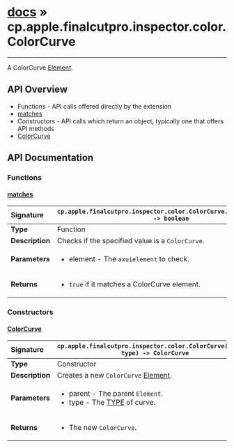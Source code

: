 # [docs](index.md) » cp.apple.finalcutpro.inspector.color.ColorCurve
---

A ColorCurve [Element](cp.ui.Element.md).

## API Overview
* Functions - API calls offered directly by the extension
 * [matches](#matches)
* Constructors - API calls which return an object, typically one that offers API methods
 * [ColorCurve](#colorcurve)

## API Documentation

### Functions

#### [matches](#matches)
| <span style="float: left;">**Signature**</span> | <span style="float: left;">`cp.apple.finalcutpro.inspector.color.ColorCurve.matches(element) -> boolean` </span>                                                          |
| -----------------------------------------------------|---------------------------------------------------------------------------------------------------------|
| **Type**                                             | Function |
| **Description**                                      | Checks if the specified value is a `ColorCurve`. |
| **Parameters**                                       | <ul><li>element       - The <code>axuielement</code> to check.</li></ul> |
| **Returns**                                          | <ul><li><code>true</code> if it matches a ColorCurve element.</li></ul> |

### Constructors

#### [ColorCurve](#colorcurve)
| <span style="float: left;">**Signature**</span> | <span style="float: left;">`cp.apple.finalcutpro.inspector.color.ColorCurve(parent, type) -> ColorCurve` </span>                                                          |
| -----------------------------------------------------|---------------------------------------------------------------------------------------------------------|
| **Type**                                             | Constructor |
| **Description**                                      | Creates a new `ColorCurve` [Element](cp.ui.Element.md). |
| **Parameters**                                       | <ul><li>parent    - The parent <code>Element</code>.</li><li>type     - The <a href="#TYPE">TYPE</a> of curve.</li></ul> |
| **Returns**                                          | <ul><li>The new <code>ColorCurve</code>.</li></ul> |

